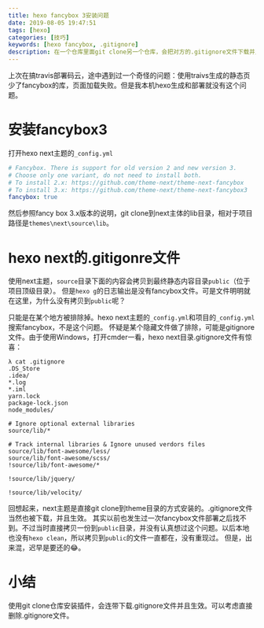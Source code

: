 ```yaml
---
title: hexo fancybox 3安装问题
date: 2019-08-05 19:47:51
tags: [hexo]
categories: [技巧]
keywords: [hexo fancybox, .gitignore]
description: 在一个仓库里面git clone另一个仓库，会把对方的.gitignore文件下载并且生效。使用hexo g会忽略.gitignore涉及的文件。
---
```

上次在搞travis部署码云，途中遇到过一个奇怪的问题：使用traivs生成的静态页少了fancybox的库，页面加载失败。但是我本机hexo生成和部署就没有这个问题。

# 安装fancybox3

打开hexo next主题的`_config.yml`
```yml
# Fancybox. There is support for old version 2 and new version 3.
# Choose only one variant, do not need to install both.
# To install 2.x: https://github.com/theme-next/theme-next-fancybox
# To install 3.x: https://github.com/theme-next/theme-next-fancybox3
fancybox: true
```
然后参照fancy box 3.x版本的说明，git clone到next主体的lib目录，相对于项目路径是`themes\next\source\lib`。

# hexo next的.gitigonre文件

使用next主题，`source`目录下面的内容会拷贝到最终静态内容目录`public`（位于项目顶级目录）。
但是`hexo g`的日志输出是没有fancybox文件。可是文件明明就在这里，为什么没有拷贝到`public`呢？

只能是在某个地方被排除掉。hexo next主题的`_config.yml`和项目的`_config.yml`搜索fancybox，不是这个问题。
怀疑是某个隐藏文件做了排除，可能是gitignore文件。由于使用Windows，打开cmder一看，hexo next目录.gitignore文件有惊喜：
```
λ cat .gitignore
.DS_Store
.idea/
*.log
*.iml
yarn.lock
package-lock.json
node_modules/

# Ignore optional external libraries
source/lib/*

# Track internal libraries & Ignore unused verdors files
source/lib/font-awesome/less/
source/lib/font-awesome/scss/
!source/lib/font-awesome/*

!source/lib/jquery/

!source/lib/velocity/
```
回想起来，next主题是直接git clone到theme目录的方式安装的。.gitignore文件当然也被下载，并且生效。
其实以前也发生过一次fancybox文件部署之后找不到。不过当时直接拷贝一份到`public`目录，并没有认真想过这个问题。以后本地也没有`hexo clean`，所以拷贝到`public`的文件一直都在，没有重现过。
但是，出来混，迟早是要还的😂。

# 小结

使用git clone仓库安装插件，会连带下载.gitignore文件并且生效。可以考虑直接删除.gitignore文件。
